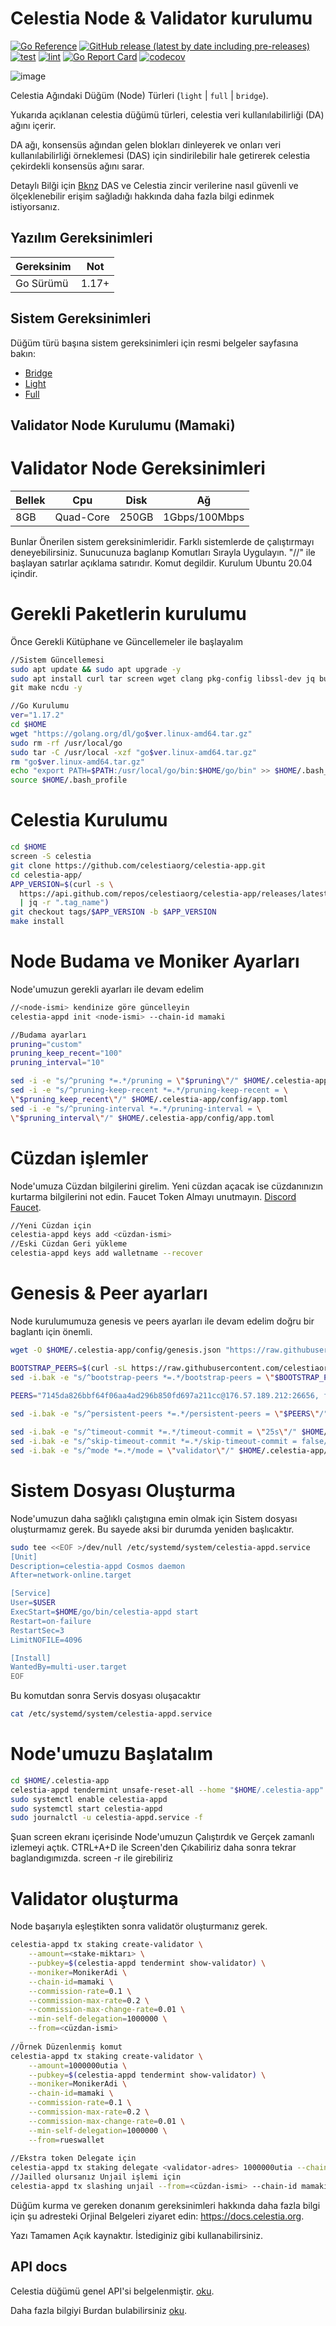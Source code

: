 # Celestia Node & Validator kurulumu

[![Go Reference](https://pkg.go.dev/badge/github.com/celestiaorg/celestia-node.svg)](https://pkg.go.dev/github.com/celestiaorg/celestia-node)
[![GitHub release (latest by date including pre-releases)](https://img.shields.io/github/v/release/celestiaorg/celestia-node)](https://github.com/celestiaorg/celestia-node/releases/latest)
[![test](https://github.com/celestiaorg/celestia-node/actions/workflows/test.yml/badge.svg)](https://github.com/celestiaorg/celestia-node/actions/workflows/test.yml)
[![lint](https://github.com/celestiaorg/celestia-node/actions/workflows/lint.yml/badge.svg)](https://github.com/celestiaorg/celestia-node/actions/workflows/lint.yml)
[![Go Report Card](https://goreportcard.com/badge/github.com/celestiaorg/celestia-node)](https://goreportcard.com/report/github.com/celestiaorg/celestia-node)
[![codecov](https://codecov.io/gh/celestiaorg/celestia-node/branch/main/graph/badge.svg?token=CWGA4RLDS9)](https://codecov.io/gh/celestiaorg/celestia-node)

![image](https://user-images.githubusercontent.com/101149671/170825153-0af8d236-45b7-4382-9f68-4e544c23f4e1.png)

Celestia Ağındaki Düğüm (Node) Türleri  (`light` | `full` | `bridge`).

Yukarıda açıklanan celestia düğümü türleri, celestia veri kullanılabilirliği (DA) ağını içerir.

DA ağı, konsensüs ağından gelen blokları dinleyerek ve onları veri kullanılabilirliği örneklemesi (DAS) için sindirilebilir hale getirerek celestia çekirdekli konsensüs ağını sarar.

Detaylı Bilği için [Bknz](https://blog.celestia.org/celestia-mvp-release-data-availability-sampling-light-clients) DAS ve Celestia zincir verilerine nasıl güvenli ve ölçeklenebilir erişim sağladığı hakkında daha fazla bilgi edinmek istiyorsanız.

## Yazılım Gereksinimleri

| Gereksinim  | Not            |
|-------------|----------------|
| Go Sürümü   | 1.17+          |

## Sistem Gereksinimleri 


Düğüm türü başına sistem gereksinimleri için resmi belgeler sayfasına bakın:
* [Bridge](https://docs.celestia.org/nodes/bridge-validator-node#hardware-requirements)
* [Light](https://docs.celestia.org/nodes/light-node#hardware-requirements)
* [Full](https://docs.celestia.org/nodes/full-node#hardware-requirements)

## Validator Node Kurulumu (Mamaki)
# Validator Node Gereksinimleri 

|    Bellek   |       Cpu      |      Disk      |   Ağ           |
|-------------|----------------|----------------|----------------|
|     8GB     |   Quad-Core    |     250GB      |  1Gbps/100Mbps |

Bunlar Önerilen sistem gereksinimleridir.
Farklı sistemlerde de çalıştırmayı deneyebilirsiniz. Sunucunuza baglanıp Komutları Sırayla Uygulayın.
"//" ile başlayan satırlar açıklama satırıdır. Komut degildir.
Kurulum Ubuntu 20.04 içindir.

# Gerekli Paketlerin kurulumu
Önce Gerekli Kütüphane ve Güncellemeler ile başlayalım
```sh
//Sistem Güncellemesi
sudo apt update && sudo apt upgrade -y
sudo apt install curl tar screen wget clang pkg-config libssl-dev jq build-essential \
git make ncdu -y

//Go Kurulumu
ver="1.17.2"
cd $HOME
wget "https://golang.org/dl/go$ver.linux-amd64.tar.gz"
sudo rm -rf /usr/local/go
sudo tar -C /usr/local -xzf "go$ver.linux-amd64.tar.gz"
rm "go$ver.linux-amd64.tar.gz"
echo "export PATH=$PATH:/usr/local/go/bin:$HOME/go/bin" >> $HOME/.bash_profile
source $HOME/.bash_profile

```
# Celestia Kurulumu
```sh
cd $HOME
screen -S celestia
git clone https://github.com/celestiaorg/celestia-app.git
cd celestia-app/
APP_VERSION=$(curl -s \
  https://api.github.com/repos/celestiaorg/celestia-app/releases/latest \
  | jq -r ".tag_name")
git checkout tags/$APP_VERSION -b $APP_VERSION
make install
```
# Node Budama ve Moniker Ayarları
Node'umuzun gerekli ayarları ile devam edelim
```sh
//<node-ismi> kendinize göre güncelleyin
celestia-appd init <node-ismi> --chain-id mamaki

//Budama ayarları
pruning="custom"
pruning_keep_recent="100"
pruning_interval="10"

sed -i -e "s/^pruning *=.*/pruning = \"$pruning\"/" $HOME/.celestia-app/config/app.toml
sed -i -e "s/^pruning-keep-recent *=.*/pruning-keep-recent = \
\"$pruning_keep_recent\"/" $HOME/.celestia-app/config/app.toml
sed -i -e "s/^pruning-interval *=.*/pruning-interval = \
\"$pruning_interval\"/" $HOME/.celestia-app/config/app.toml
```
# Cüzdan işlemler
Node'umuza Cüzdan bilgilerini girelim. Yeni cüzdan açacak ise cüzdanınızın kurtarma bilgilerini not edin.
Faucet Token Almayı unutmayın. [Discord Faucet](https://discord.gg/JeRdw5veKu).
```sh
//Yeni Cüzdan için
celestia-appd keys add <cüzdan-ismi>
//Eski Cüzdan Geri yükleme
celestia-appd keys add walletname --recover
```
# Genesis & Peer ayarları
Node kurulumumuza genesis ve peers ayarları ile devam edelim doğru bir baglantı için önemli.

```sh
wget -O $HOME/.celestia-app/config/genesis.json "https://raw.githubusercontent.com/celestiaorg/networks/master/mamaki/genesis.json"

BOOTSTRAP_PEERS=$(curl -sL https://raw.githubusercontent.com/celestiaorg/networks/master/mamaki/bootstrap-peers.txt | tr -d '\n') && echo $BOOTSTRAP_PEERS
sed -i.bak -e "s/^bootstrap-peers *=.*/bootstrap-peers = \"$BOOTSTRAP_PEERS\"/" $HOME/.celestia-app/config/config.toml

PEERS="7145da826bbf64f06aa4ad296b850fd697a211cc@176.57.189.212:26656, f7b68a491bae4b10dbab09bb3a875781a01274a5@65.108.199.79:20356, 853a9fbb633aed7b6a8c759ba99d1a7674b706a3@38.242.216.151:26656, fbddf6bf8d172a96678cfcd04a887cb54b1fc9b7@70.34.211.176:26656, 96995456b7fe3ab6524fc896dec76d9ba79d420c@212.125.21.178:26656, 268694eaf9446b2052b1161979bf2e09f3e45e81@173.212.254.166:26656, 28aaa8865f3e9bba69f257b08d5c28091b5b3167@176.57.150.79:26656"
 
sed -i.bak -e "s/^persistent-peers *=.*/persistent-peers = \"$PEERS\"/" $HOME/.celestia-app/config/config.toml

sed -i.bak -e "s/^timeout-commit *=.*/timeout-commit = \"25s\"/" $HOME/.celestia-app/config/config.toml
sed -i.bak -e "s/^skip-timeout-commit *=.*/skip-timeout-commit = false/" $HOME/.celestia-app/config/config.toml
sed -i.bak -e "s/^mode *=.*/mode = \"validator\"/" $HOME/.celestia-app/config/config.toml
```
# Sistem Dosyası Oluşturma
Node'umuzun daha sağlıklı çalıştıgına emin olmak için Sistem dosyası oluşturmamız gerek. 
Bu sayede aksi bir durumda yeniden başlıcaktır.
```sh
sudo tee <<EOF >/dev/null /etc/systemd/system/celestia-appd.service
[Unit]
Description=celestia-appd Cosmos daemon
After=network-online.target

[Service]
User=$USER
ExecStart=$HOME/go/bin/celestia-appd start
Restart=on-failure
RestartSec=3
LimitNOFILE=4096

[Install]
WantedBy=multi-user.target
EOF
```
Bu komutdan sonra Servis dosyası oluşacaktır
```sh
cat /etc/systemd/system/celestia-appd.service
```
# Node'umuzu Başlatalım
```sh
cd $HOME/.celestia-app
celestia-appd tendermint unsafe-reset-all --home "$HOME/.celestia-app"
sudo systemctl enable celestia-appd
sudo systemctl start celestia-appd
sudo journalctl -u celestia-appd.service -f
```
Şuan screen ekranı içerisinde Node'umuzun Çalıştırdık ve Gerçek zamanlı izlemeyi açtık. 
CTRL+A+D ile Screen'den Çıkabiliriz daha sonra tekrar baglandıgımızda. screen -r ile girebiliriz

# Validator oluşturma
Node başarıyla eşleştikten sonra validatör oluşturmanız gerek.
```sh
celestia-appd tx staking create-validator \
    --amount=<stake-miktarı> \
    --pubkey=$(celestia-appd tendermint show-validator) \
    --moniker=MonikerAdi \
    --chain-id=mamaki \
    --commission-rate=0.1 \
    --commission-max-rate=0.2 \
    --commission-max-change-rate=0.01 \
    --min-self-delegation=1000000 \
    --from=<cüzdan-ismi>
    
//Örnek Düzenlenmiş komut
celestia-appd tx staking create-validator \
    --amount=1000000utia \
    --pubkey=$(celestia-appd tendermint show-validator) \
    --moniker=MonikerAdi \
    --chain-id=mamaki \
    --commission-rate=0.1 \
    --commission-max-rate=0.2 \
    --commission-max-change-rate=0.01 \
    --min-self-delegation=1000000 \
    --from=rueswallet
    
//Ekstra token Delegate için
celestia-appd tx staking delegate <validator-adres> 1000000utia --chain-id mamaki --fees=1utia --from <cüzdan-ismi>
//Jailled olursanız Unjail işlemi için
celestia-appd tx slashing unjail --from=<cüzdan-ismi> --chain-id mamaki

```
Düğüm kurma ve gereken donanım gereksinimleri hakkında daha fazla bilgi için şu adresteki Orjinal Belgeleri ziyaret edin: <https://docs.celestia.org>.

Yazı Tamamen Açık kaynaktır. İstediginiz gibi kullanabilirsiniz.
## API docs

Celestia düğümü genel API'si belgelenmiştir. [oku](https://docs.celestia.org/developers/node-api/).


Daha fazla bilgiyi Burdan bulabilirsiniz [oku](https://github.com/celestiaorg/celestia-node/blob/main/docs/adr/adr-003-march2022-testnet.md#legend).


